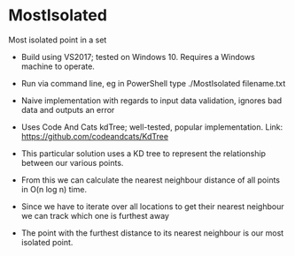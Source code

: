 # MostIsolated
Most isolated point in a set

- Build using VS2017; tested on Windows 10. Requires a Windows machine to operate.
- Run via command line, eg in PowerShell type ./MostIsolated filename.txt
- Naive implementation with regards to input data validation, ignores bad data and outputs an error
- Uses Code And Cats kdTree; well-tested, popular implementation. Link: https://github.com/codeandcats/KdTree

- This particular solution uses a KD tree to represent the relationship between our various points.
- From this we can calculate the nearest neighbour distance of all points in O(n log n) time.
- Since we have to iterate over all locations to get their nearest neighbour we can track which one is furthest away
- The point with the furthest distance to its nearest neighbour is our most isolated point.